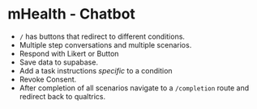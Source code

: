 # mHealth - Chatbot
- `/` has buttons that redirect to different conditions.
- Multiple step conversations and multiple scenarios.
- Respond with Likert or Button
- Save data to supabase.
- Add a task instructions *specific* to a condition
- Revoke Consent.
- After completion of all scenarios navigate to a `/completion` route and redirect back to qualtrics.